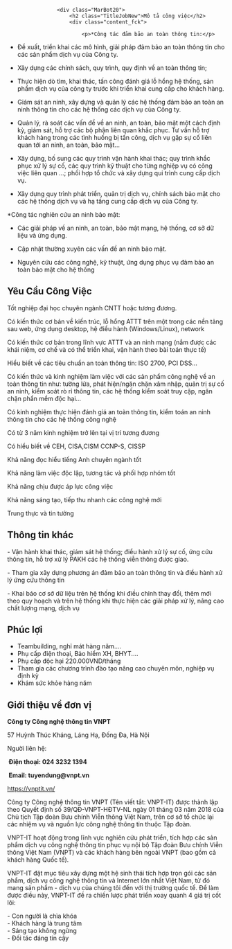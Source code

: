 <div class="col-sm-8 col-xs-12">
                <div class="article">

                    <div class="MarBot20">
                        <h2 class="TitleJobNew">Mô tả công việc</h2>
                        <div class="content_fck">

                            <p>*Công tác đảm bảo an toàn thông tin:</p>

<ul>
	<li>
	<p>Đề xuất, triển khai các mô hình, giải pháp đảm bảo an toàn thông tin cho các sản phẩm dịch vụ của Công ty.</p>
	</li>
	<li>
	<p>Xây dựng các chính sách, quy trình, quy định về an toàn thông tin;</p>
	</li>
	<li>
	<p>Thực hiện dò tìm, khai thác, tấn công đánh giá lỗ hổng hệ thống, sản phẩm dịch vụ của công ty trước khi triển khai cung cấp cho khách hàng.</p>
	</li>
	<li>
	<p>Giám sát an ninh, xây dựng và quản lý các hệ thống đảm bảo an toàn an ninh thông tin cho các hệ thống các dịch vụ của Công ty.</p>
	</li>
	<li>
	<p>Quản lý, rà soát các vấn đề về an ninh, an toàn, bảo mật một cách định kỳ, giám sát, hỗ trợ các bộ phận liên quan khắc phục. Tư vấn hỗ trợ khách hàng trong các tình huống bị tấn công, dịch vụ gặp sự cố liên quan tới an ninh, an toàn, bảo mật…</p>
	</li>
	<li>
	<p>Xây dựng, bố sung các quy trình vận hành khai thác; quy trình khắc phục xử lý sự cố, các quy trình kỹ thuật cho từng nghiệp vụ có công việc liên quan …; phối hợp tổ chức và xây dựng qui trình cung cấp dịch vụ.</p>
	</li>
	<li>
	<p>Xây dựng quy trình phát triển, quản trị dịch vụ, chính sách bảo mật cho các hệ thống dịch vụ và hạ tầng cung cấp dịch vụ của Công ty.</p>
	</li>
</ul>

<p>*Công tác nghiên cứu an ninh bảo mật:</p>

<ul>
	<li>
	<p>Các giải pháp về an ninh, an toàn, bảo mật mạng, hệ thống, cơ sở dữ liệu và ứng dụng.</p>
	</li>
	<li>
	<p>Cập nhật thường xuyên các vấn đề an ninh bảo mật.</p>
	</li>
	<li>
	<p>Nguyên cứu các công nghệ, kỹ thuật, ứng dụng phục vụ đảm bảo an toàn bảo mật cho hệ thống</p>
	</li>
</ul>


</div>
</div>
<div class="MarBot20">
<h2 class="TitleJobNew">Yêu Cầu Công Việc</h2>
<div class="content_fck">

<p>Tốt nghiệp đại học&nbsp;chuyên ngành CNTT hoặc tương đương.</p>

<p>Có kiến thức cơ bản về kiến trúc, lỗ hổng ATTT trên một trong các nền tảng sau web, ứng dụng desktop, hệ điều hành (Windows/Linux), network</p>

<p>Có kiến thức cơ bản trong lĩnh vực ATTT và an ninh mạng (nắm được các khái niệm, cơ chế và có thể triển khai, vận hành theo bài toán thực tế)</p>

<p>Hiểu biết về các tiêu chuẩn an toàn thông tin: ISO 2700, PCI DSS…</p>

<p>Có kiến thức và kinh nghiệm làm việc với các sản phẩm công nghệ về an toàn thông tin như: tường lửa, phát hiện/ngăn chặn xâm nhập, quản trị sự cố an ninh, kiểm soát rò rỉ thông tin, các hệ thống kiểm soát truy cập, ngăn chặn phần mềm độc hại…</p>

<p>Có kinh nghiệm thực hiện đánh giá an toàn thông tin, kiểm toán an ninh thông tin cho các hệ thống công nghệ</p>

<p>Có từ 3 năm kinh nghiệm trở lên tại vị trí tương đương</p>

<p>Có hiểu biết về CEH, CISA,CISM CCNP-S, CISSP</p>

<p>Khả năng đọc hiểu tiếng Anh chuyên ngành tốt</p>

<p>Khả năng làm việc độc lập, tương tác và phối hợp nhóm tốt</p>

<p>Khả năng chịu được áp lực công việc</p>

<p>Khả năng sáng tạo, tiếp thu nhanh các công nghệ mới</p>

<p>Trung thực và tin tưởng</p>


</div>
</div>
<div class="MarBot20">
<h2 class="TitleJobNew">Thông tin khác</h2>
<div class="content_fck">

<p>- Vận hành khai thác, giám sát hệ thống; điều hành xử lý sự cố, ứng cứu thông tin, hỗ trợ xử lý PAKH các hệ thống viễn thông được giao.</p>

<p>- Tham gia xây dựng phương án đảm bảo an toàn thông tin và điều hành xử lý ứng cứu thông tin</p>

<p>- Khai báo cơ sở dữ liệu trên hệ thống khi điều chỉnh thay đổi, thêm mới theo quy hoạch và trên hệ thống khi thực hiện các giải pháp xử lý, nâng cao chất lượng mạng, dịch vụ</p>


</div>
</div>

<div class="what-we-offer mobile-box">
<h2 class="TitleJobNew">Phúc lợi</h2>
<ul class="list-benefits ullifix">

<li><span class="fa icon fa-hand-o-right"></span>Teambuilding, nghỉ mát hàng năm....</li>
<li><span class="fa icon fa-hand-o-right"></span>Phụ cấp điện thoại, Bảo hiểm XH, BHYT....</li>
<li><span class="fa icon fa-hand-o-right"></span>Phụ cấp độc hại 220.000VND/tháng</li>
<li><span class="fa icon fa-hand-o-right"></span>Tham gia các chương trình đào tạo nâng cao chuyên môn, nghiệp vụ định kỳ</li>
<li><span class="fa icon fa-hand-o-right"></span>Khám sức khỏe hàng năm</li>
</ul>
</div>

<div class="company-info">
<h2 class="TitleJobNew">Giới thiệu về đơn vị</h2>
<div class="logo">
<span style="background-image: url(/Images/logo.png);"></span>
</div>
<p><strong>Công ty Công nghệ thông tin VNPT</strong></p>
<p>57 Huỳnh Thúc Kháng, Láng Hạ, Đống Đa, Hà Nội</p>
<p>Người liên hệ: <strong></strong></p><p><strong>&nbsp;Điện thoại:&nbsp;024 3232 1394</strong></p><strong>

<p>&nbsp;Email: tuyendung@vnpt.vn</p>
</strong><p></p>

<div class="clearfix"></div>
<p><a href="https://vnptit.vn/" title="Công ty Công nghệ thông tin VNPT">https://vnptit.vn/</a> </p>
<p class="desc ullifix">
</p><p>Công ty Công nghệ thông tin VNPT (Tên viết tắt: VNPT-IT) được thành lập theo Quyết định số 39/QĐ-VNPT-HĐTV-NL ngày 01 tháng 03 năm 2018 của Chủ tịch Tập đoàn Bưu chính Viễn thông Việt Nam, trên cơ sở tổ chức lại các nhiệm vụ và nguồn lực công nghệ thông tin thuộc Tập đoàn.</p>

<p>VNPT-IT hoạt động trong lĩnh vực nghiên cứu phát triển, tích hợp các sản phẩm dịch vụ công nghệ thông tin phục vụ nội bộ Tập đoàn Bưu chính Viễn thông Việt Nam (VNPT) và các khách hàng bên ngoài VNPT (bao gồm cả khách hàng Quốc tế).</p>

<p>VNPT-IT đặt mục tiêu xây dựng một hệ sinh thái tích hợp trọn gói các sản phẩm, dịch vụ công nghệ thông tin và Internet lớn nhất Việt Nam, từ đó mang sản phẩm - dịch vụ của chúng tôi đến với thị trường quốc tế. Để làm được điều này, VNPT-IT đề ra chiến lược phát triển xoay quanh 4 giá trị cốt lõi:</p>

<p>- Con người là chìa khóa<br>
- Khách hàng là trung tâm<br>
- Sáng tạo không ngừng<br>
- Đối tác đáng tin cậy</p>

<p></p>
</div>


</div>

</div>